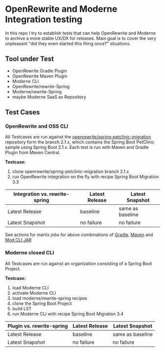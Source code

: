 # OpenRewrite and Moderne Integration testing

In this repo I try to establish tests that can help OpenRewrite and Moderne to archive a more stable UX/DX for releases.
Main goal is to cover the very unpleasant "did they even started this thing once?" situations. 

## Tool under Test

- OpenRewrite Gradle Plugin
- OpenRewrite Maven Plugin
- Moderne CLI
- OpenRewrite/rewrite-Spring
- Moderne/rewrite-Spring
- maybe Moderne SaaS as Repository

## Test Cases

### OpenRewrite and OSS CLI

All Testcases are run against the [openrewrite/spring-petclinic-migration](https://github.com/openrewrite/spring-petclinic-migration) repository form the branch 2.1.x, which contains the Spring Boot PetClinic sample using Spring Boot 2.1.x.
Each test is run with Maven and Gradle Plugin from Maven Central.

**Testcase:**
1. clone openrewrite/spring-petclinic-migration branch 2.1.x
2. run OpenRewrite integration on the fly with recipe Spring Boot Migration 3.3

| Integration vs. rewrite-spring | Latest Release | Latest Snapshot  |
|--------------------------------|----------------|------------------|
| Latest Release                 | baseline       | same as baseline |
| Latest Snapshot                | no failure     | no failure       |

See actions for martix jobs for above combinations of [Gradle](.github/workflows/integration-test-gradle.yml), [Maven](.github/workflows/integration-test-maven.yml) and [Mod CLI JAR](.github/workflows/integration-test-maven.yml) 

### Moderne closed CLI

All Testcases are run against an organization consisting of a Spring Boot Project.

**Testcase:**
1. load Moderne CLI
2. activate Moderne CLI
3. load moderne/rewrite-spring recipes
4. clone the Spring Boot Project
5. build LST
6. run Moderne CLI with recipe Spring Boot Migration 3.4

| Plugin vs. rewrite-spring | Latest Release | Latest Snapshot  |
|---------------------------|----------------|------------------|
| Latest Release            | baseline       | same as baseline |
| Latest Snapshot           | no failure     | no failure       |
